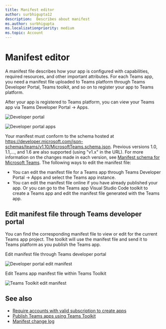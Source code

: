 ```yaml
---
title: Manifest editor
author: surbhigupta12
description:  Describes about manifest
ms.author: surbhigupta
ms.localizationpriority: medium
ms.topic: Account
---
```


# Manifest editor

A manifest file describes how your app is configured with capabilities, required resources, and other important attributes. For each Teams app, you need a manifest file uploaded to Teams platform through Teams Developer Portal, Teams toolkit, and so on to register your app to Teams platform.

After your app is registered to Teams platform, you can view your Teams app via Teams Developer Portal -> Apps.

 ![Developer portal](~/assets/images/teams-toolkit-v2/developer-portal.png)

 ![Developer portal apps](~/assets/images/teams-toolkit-v2/developer-apps-preview.png)

Your manifest must conform to the schema hosted at https://developer.microsoft.com/json-schemas/teams/v1.10/MicrosoftTeams.schema.json. Previous versions 1.0, 1.1,..., and 1.6 are also supported (using "v1.x" in the URL). For more information on the changes made in each version, see [Manifest schema for Microsoft Teams](../resources/schema/manifest-schema.md).
The following ways to edit the manifest file:

* You can edit the manifest file for a Teams app through Teams Developer Portal -> Apps and select the Teams app instance.
* You can edit the manifest file online if you have already published your app. Or you can go to the Teams app Visual Studio Code toolkit to create a Teams app and edit the manifest file generated with the Teams app. 

## Edit manifest file through Teams developer portal

 You can find the corresponding manifest file to view or edit for the current Teams app project. The toolkit will use the manifest file and send it to Teams platform as you publish the Teams app.

Edit manifest file through Teams developer portal

 ![Developer portal edit manifest](~/assets/images/teams-toolkit-v2/dev-portal-edit-manifest.png)

Edit Teams app manifest file within Teams Toolkit

 ![Teams Toolkit edit manifest](~/assets/images/teams-toolkit-v2/Teams-toolkit-edit-manifest.png)

## See also

* [Require accounts with valid subscription to create apps](teams-toolkit-account.md)
* [Publish Teams apps using Teams Toolkit](teams-toolkit-publish.md)
* [Manifest change log](https://github.com/OfficeDev/microsoft-teams-app-schema/releases)
